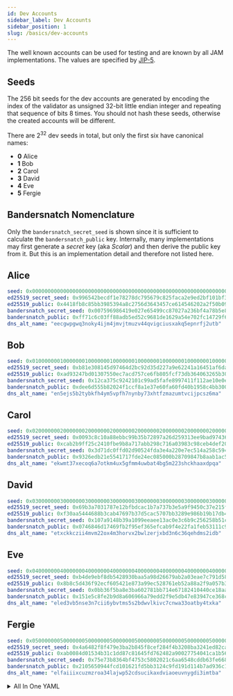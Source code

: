 ```yaml
---
id: Dev Accounts
sidebar_label: Dev Accounts
sidebar_position: 1
slug: /basics/dev-accounts
---
```


The well known accounts can be used for testing and are known by all JAM implementations. 
The values are specified by [JIP-5](https://github.com/polkadot-fellows/JIPs/pull/2).

## Seeds

The 256 bit seeds for the dev accounts are generated by encoding the index of the validator as unsigned 32-bit little endian integer and repeating that sequence of bits 8 times. You should not hash these seeds, otherwise the created accounts will be different.

There are $2^{32}$ dev seeds in total, but only the first six have canonical names:
- **0** Alice
- **1** Bob
- **2** Carol
- **3** David
- **4** Eve
- **5** Fergie

## Bandersnatch Nomenclature

Only the `bandersnatch_secret_seed` is shown since it is sufficient to calculate the `bandersnatch_public` key.
Internally, many implementations may first generate a *secret* key (aka *Scalar*) and then derive the public key from it.
But this is an implementation detail and therefore not listed here.

## Alice

```yaml
seed: 0x0000000000000000000000000000000000000000000000000000000000000000
ed25519_secret_seed: 0x996542becdf1e78278dc795679c825faca2e9ed2bf101bf3c4a236d3ed79cf59
ed25519_public: 0x4418fb8c85bb3985394a8c2756d3643457ce614546202a2f50b093d762499ace
bandersnatch_secret_seed: 0x007596986419e027e65499cc87027a236bf4a78b5e8bd7f675759d73e7a9c799
bandersnatch_public: 0xff71c6c03ff88adb5ed52c9681de1629a54e702fc14729f6b50d2f0a76f185b3
dns_alt_name: "eecgwpgwq3noky4ijm4jmvjtmuzv44qvigciusxakq5epnrfj2utb"
```

## Bob

```yaml
seed: 0x0100000001000000010000000100000001000000010000000100000001000000
ed25519_secret_seed: 0xb81e308145d97464d2bc92d35d227a9e62241a16451af6da5053e309be4f91d7
ed25519_public: 0xad93247bd01307550ec7acd757ce6fb805fcf73db364063265b30a949e90d933
bandersnatch_secret_seed: 0x12ca375c9242101c99ad5fafe8997411f112ae10e0e5b7c4589e107c433700ac
bandersnatch_public: 0xdee6d555b82024f1ccf8a1e37e60fa60fd40b1958c4bb3006af78647950e1b91
dns_alt_name: "en5ejs5b2tybkfh4ym5vpfh7nynby73xhtfzmazumtvcijpcsz6ma"
```

## Carol

```yaml
seed: 0x0200000002000000020000000200000002000000020000000200000002000000
ed25519_secret_seed: 0x0093c8c10a88ebbc99b35b72897a26d259313ee9bad97436a437d2e43aaafa0f
ed25519_public: 0xcab2b9ff25c2410fbe9b8a717abb298c716a03983c98ceb4def2087500b8e341
bandersnatch_secret_seed: 0x3d71dc0ffd02d90524fda3e4a220e7ec514a258c59457d3077ce4d4f003fd98a
bandersnatch_public: 0x9326edb21e5541717fde24ec085000b28709847b8aab1ac51f84e94b37ca1b66
dns_alt_name: "ekwmt37xecoq6a7otkm4ux5gfmm4uwbat4bg5m223shckhaaxdpqa"
```

## David

```yaml
seed: 0x0300000003000000030000000300000003000000030000000300000003000000
ed25519_secret_seed: 0x69b3a7031787e12bfbdcac1b7a737b3e5a9f9450c37e215f6d3b57730e21001a
ed25519_public: 0xf30aa5444688b3cab47697b37d5cac5707bb3289e986b19b17db437206931a8d
bandersnatch_secret_seed: 0x107a9148b39a1099eeaee13ac0e3c6b9c256258b51c967747af0f8749398a276
bandersnatch_public: 0x0746846d17469fb2f95ef365efcab9f4e22fa1feb53111c995376be8019981cc
dns_alt_name: "etxckkczii4mvm22ox4m3horvx2bwlzerjxbd3n6c36qehdms2idb"
```

## Eve

```yaml
seed: 0x0400000004000000040000000400000004000000040000000400000004000000
ed25519_secret_seed: 0xb4de9ebf8db5428930baa5a98d26679ab2a03eae7c791d582e6b75b7f018d0d4
ed25519_public: 0x8b8c5d436f92ecf605421e873a99ec528761eb52a88a2f9a057b3b3003e6f32a
bandersnatch_secret_seed: 0x0bb36f5ba8e3ba602781bb714e67182410440ce18aa800c4cb4dd22525b70409
bandersnatch_public: 0x151e5c8fe2b9d8a606966a79edd2f9e5db47e83947ce368ccba53bf6ba20a40b
dns_alt_name: "eled3vb5nse3n7cii6ybvtms5s2bdwvlkivc7cnwa33oatby4txka"
```

## Fergie

```yaml
seed: 0x0500000005000000050000000500000005000000050000000500000005000000
ed25519_secret_seed: 0x4a6482f8f479e3ba2b845f8cef284f4b3208ba3241ed82caa1b5ce9fc6281730
ed25519_public: 0xab0084d01534b31c1dd87c81645fd762482a90027754041ca1b56133d0466c06
bandersnatch_secret_seed: 0x75e73b8364bf4753c5802021c6aa6548cddb63fe668e3cacf7b48cdb6824bb09
bandersnatch_public: 0x2105650944fcd101621fd5bb3124c9fd191d114b7ad936c1d79d734f9f21392e
dns_alt_name: "elfaiiixcuzmzroa34lajwp52cdsucikaxdviaoeuvnygdi3imtba"
```

<details>

<summary>All In One YAML</summary>

```yaml
Alice:
  seed: 0x0000000000000000000000000000000000000000000000000000000000000000
  ed25519_secret_seed: 0x996542becdf1e78278dc795679c825faca2e9ed2bf101bf3c4a236d3ed79cf59
  ed25519_public: 0x4418fb8c85bb3985394a8c2756d3643457ce614546202a2f50b093d762499ace
  bandersnatch_secret_seed: 0x007596986419e027e65499cc87027a236bf4a78b5e8bd7f675759d73e7a9c799
  bandersnatch_public: 0xff71c6c03ff88adb5ed52c9681de1629a54e702fc14729f6b50d2f0a76f185b3
  dns_alt_name: "eecgwpgwq3noky4ijm4jmvjtmuzv44qvigciusxakq5epnrfj2utb"

Bob:
  seed: 0x0100000001000000010000000100000001000000010000000100000001000000
  ed25519_secret_seed: 0xb81e308145d97464d2bc92d35d227a9e62241a16451af6da5053e309be4f91d7
  ed25519_public: 0xad93247bd01307550ec7acd757ce6fb805fcf73db364063265b30a949e90d933
  bandersnatch_secret_seed: 0x12ca375c9242101c99ad5fafe8997411f112ae10e0e5b7c4589e107c433700ac
  bandersnatch_public: 0xdee6d555b82024f1ccf8a1e37e60fa60fd40b1958c4bb3006af78647950e1b91
  dns_alt_name: "en5ejs5b2tybkfh4ym5vpfh7nynby73xhtfzmazumtvcijpcsz6ma"

Carol:
  seed: 0x0200000002000000020000000200000002000000020000000200000002000000
  ed25519_secret_seed: 0x0093c8c10a88ebbc99b35b72897a26d259313ee9bad97436a437d2e43aaafa0f
  ed25519_public: 0xcab2b9ff25c2410fbe9b8a717abb298c716a03983c98ceb4def2087500b8e341
  bandersnatch_secret_seed: 0x3d71dc0ffd02d90524fda3e4a220e7ec514a258c59457d3077ce4d4f003fd98a
  bandersnatch_public: 0x9326edb21e5541717fde24ec085000b28709847b8aab1ac51f84e94b37ca1b66
  dns_alt_name: "ekwmt37xecoq6a7otkm4ux5gfmm4uwbat4bg5m223shckhaaxdpqa"

David:
  seed: 0x0300000003000000030000000300000003000000030000000300000003000000
  ed25519_secret_seed: 0x69b3a7031787e12bfbdcac1b7a737b3e5a9f9450c37e215f6d3b57730e21001a
  ed25519_public: 0xf30aa5444688b3cab47697b37d5cac5707bb3289e986b19b17db437206931a8d
  bandersnatch_secret_seed: 0x107a9148b39a1099eeaee13ac0e3c6b9c256258b51c967747af0f8749398a276
  bandersnatch_public: 0x0746846d17469fb2f95ef365efcab9f4e22fa1feb53111c995376be8019981cc
  dns_alt_name: "etxckkczii4mvm22ox4m3horvx2bwlzerjxbd3n6c36qehdms2idb"

Eve:
  seed: 0x0400000004000000040000000400000004000000040000000400000004000000
  ed25519_secret_seed: 0xb4de9ebf8db5428930baa5a98d26679ab2a03eae7c791d582e6b75b7f018d0d4
  ed25519_public: 0x8b8c5d436f92ecf605421e873a99ec528761eb52a88a2f9a057b3b3003e6f32a
  bandersnatch_secret_seed: 0x0bb36f5ba8e3ba602781bb714e67182410440ce18aa800c4cb4dd22525b70409
  bandersnatch_public: 0x151e5c8fe2b9d8a606966a79edd2f9e5db47e83947ce368ccba53bf6ba20a40b
  dns_alt_name: "eled3vb5nse3n7cii6ybvtms5s2bdwvlkivc7cnwa33oatby4txka"

Fergie:
  seed: 0x0500000005000000050000000500000005000000050000000500000005000000
  ed25519_secret_seed: 0x4a6482f8f479e3ba2b845f8cef284f4b3208ba3241ed82caa1b5ce9fc6281730
  ed25519_public: 0xab0084d01534b31c1dd87c81645fd762482a90027754041ca1b56133d0466c06
  bandersnatch_secret_seed: 0x75e73b8364bf4753c5802021c6aa6548cddb63fe668e3cacf7b48cdb6824bb09
  bandersnatch_public: 0x2105650944fcd101621fd5bb3124c9fd191d114b7ad936c1d79d734f9f21392e
  dns_alt_name: "elfaiiixcuzmzroa34lajwp52cdsucikaxdviaoeuvnygdi3imtba"
```

</details>

